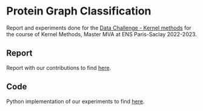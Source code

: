 # Protein Graph Classification
Report and experiments done for the [Data Challenge - Kernel methods](https://www.kaggle.com/competitions/data-challenge-kernel-methods-2022-2023/overview) for the course of Kernel Methods, Master MVA at ENS Paris-Saclay 2022-2023.

## Report
Report with our contributions to find [here](https://github.com/AmbroiseOdonnat/OTKE/blob/main/Kernel_Methods_report.pdf).

## Code
Python implementation of our experiments to find [here](https://github.com/AmbroiseOdonnat/Kaggle-Graph-Classification/blob/main/main.ipynb).
